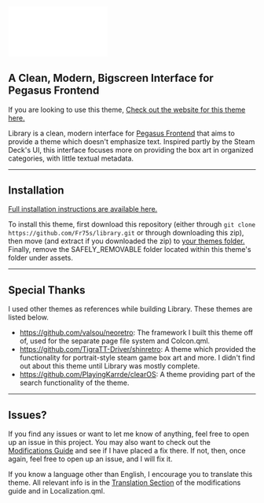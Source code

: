 
<img src="assets/theme/logo.png" width="40%" title="Library Logo" />

## A Clean, Modern, Bigscreen Interface for Pegasus Frontend

If you are looking to use this theme, [Check out the website for this theme here.](https://fr75s.github.io/library/assets/SAFELY_REMOVABLE/website/main.html)

Library is a clean, modern interface for [Pegasus Frontend](http://pegasus-frontend.org) that aims to provide a theme which doesn't emphasize text. Inspired partly by the Steam Deck's UI, this interface focuses more on providing the box art in organized categories, with little textual metadata.

***

## Installation

[Full installation instructions are available here.](https://fr75s.github.io/library/assets/SAFELY_REMOVABLE/website/install.html)

To install this theme, first download this repository (either through `git clone https://github.com/Fr75s/library.git` or through downloading this zip), then move (and extract if you downloaded the zip) to [your themes folder.](https://pegasus-frontend.org/docs/user-guide/installing-themes/) Finally, remove the SAFELY_REMOVABLE folder located within this theme's folder under assets.

***

## Special Thanks

I used other themes as references while building Library. These themes are listed below.

- https://github.com/valsou/neoretro: The framework I built this theme off of, used for the separate page file system and Colcon.qml.
- https://github.com/TigraTT-Driver/shinretro: A theme which provided the functionality for portrait-style steam game box art and more. I didn't find out about this theme until Library was mostly complete.
- https://github.com/PlayingKarrde/clearOS: A theme providing part of the search functionality of the theme.

***

## Issues?

If you find any issues or want to let me know of anything, feel free to open up an issue in this project. You may also want to check out the [Modifications Guide](https://github.com/Fr75s/library/blob/main/MODIFICATIONS.md) and see if I have placed a fix there. If not, then, once again, feel free to open up an issue, and I will fix it.

If you know a language other than English, I encourage you to translate this theme. All relevant info is in the [Translation Section](https://github.com/Fr75s/library/blob/main/MODIFICATIONS.md) of the modifications guide and in Localization.qml.
